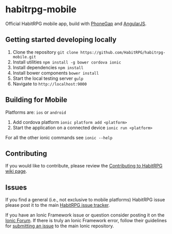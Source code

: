 habitrpg-mobile
=====================

Official HabitRPG mobile app, build with [PhoneGap](http://cordova.apache.org/)
and [AngularJS](http://angularjs.org/).

## Getting started developing locally

1. Clone the repository
  `git clone https://github.com/HabitRPG/habitrpg-mobile.git`
2. Install utilities
  `npm install -g bower cordova ionic`
3. Install dependencies
  `npm install`
4. Install bower components
  `bower install`
5. Start the local testing server
  `gulp`
6. Navigate to `http://localhost:9000`

## Building for Mobile

Platforms are: `ios` or `android`

1. Add cordova platform
   `ionic platform add <platform>`
2. Start the application on a connected device
   `ionic run <platform>`

For all the other ionic commands see `ionic --help`

## Contributing

If you would like to contribute, please review the
[Contributing to HabitRPG wiki page](http://habitrpg.wikia.com/wiki/Contributing_to_HabitRPG).

## Issues
If you find a general (i.e., not exclusive to mobile platforms) HabitRPG issue
please post it to the main [HabitRPG issue tracker](https://github.com/HabitRPG/habitrpg/issues).

If you have an Ionic Framework issue or question consider posting it on the [Ionic Forum](http://forum.ionicframework.com/).
If there is truly an Ionic Framework error,
follow their guidelines for [submitting an issue](http://ionicframework.com/contribute/#issues) to the main Ionic repository.
